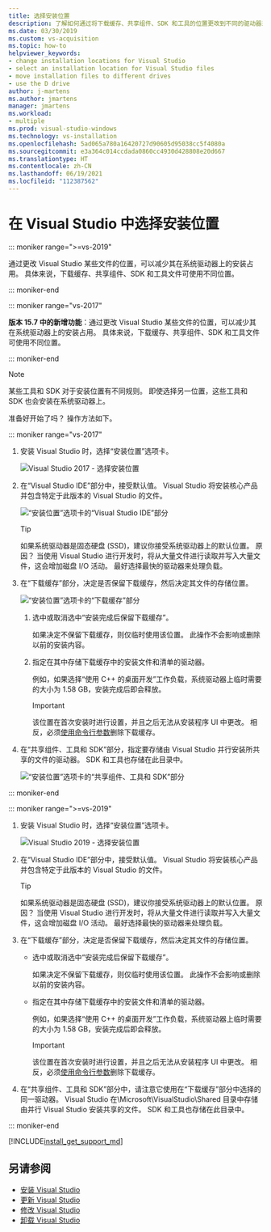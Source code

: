```yaml
---
title: 选择安装位置
description: 了解如何通过将下载缓存、共享组件、SDK 和工具的位置更改到不同的驱动器来减少 Visual Studio 在系统驱动器上的安装占用。 例如，将 C 驱动器中的一些文件移动到 D 驱动器。
ms.date: 03/30/2019
ms.custom: vs-acquisition
ms.topic: how-to
helpviewer_keywords:
- change installation locations for Visual Studio
- select an installation location for Visual Studio files
- move installation files to different drives
- use the D drive
author: j-martens
ms.author: jmartens
manager: jmartens
ms.workload:
- multiple
ms.prod: visual-studio-windows
ms.technology: vs-installation
ms.openlocfilehash: 5ad065a780a16420727d90605d95038cc5f4080a
ms.sourcegitcommit: e3a364c014ccdada0860cc4930d428808e20d667
ms.translationtype: HT
ms.contentlocale: zh-CN
ms.lasthandoff: 06/19/2021
ms.locfileid: "112387562"
---
```

# <a name="select-the-installation-locations-in-visual-studio"></a>在 Visual Studio 中选择安装位置

::: moniker range=">=vs-2019"

通过更改 Visual Studio 某些文件的位置，可以减少其在系统驱动器上的安装占用。 具体来说，下载缓存、共享组件、SDK 和工具文件可使用不同位置。

::: moniker-end

::: moniker range="vs-2017"

**版本 15.7 中的新增功能**：通过更改 Visual Studio 某些文件的位置，可以减少其在系统驱动器上的安装占用。 具体来说，下载缓存、共享组件、SDK 和工具文件可使用不同位置。

::: moniker-end

   > [!NOTE]
   > 某些工具和 SDK 对于安装位置有不同规则。 即使选择另一位置，这些工具和 SDK 也会安装在系统驱动器上。

准备好开始了吗？ 操作方法如下。

::: moniker range="vs-2017"

1. 安装 Visual Studio 时，选择“安装位置”选项卡。

   ![Visual Studio 2017 - 选择安装位置](media/vs-installation-locations.png "选择安装位置。")

1. 在“Visual Studio IDE”部分中，接受默认值。 Visual Studio 将安装核心产品并包含特定于此版本的 Visual Studio 的文件。

   ![“安装位置”选项卡的“Visual Studio IDE”部分](media/vs-installation-locations-ide.png "接受“安装位置”选项卡的“Visual Studio IDE”部分的默认值。")

   > [!TIP]
   > 如果系统驱动器是固态硬盘 (SSD)，建议你接受系统驱动器上的默认位置。 原因？ 当使用 Visual Studio 进行开发时，将从大量文件进行读取并写入大量文件，这会增加磁盘 I/O 活动。 最好选择最快的驱动器来处理负载。

1. 在“下载缓存”部分，决定是否保留下载缓存，然后决定其文件的存储位置。

     ![“安装位置”选项卡的“下载缓存”部分](media/vs-installation-locations-cache.png "选择安装完成后是否保留下载缓存，然后指定要存储文件的驱动器。")

    1. 选中或取消选中“安装完成后保留下载缓存”。

       如果决定不保留下载缓存，则仅临时使用该位置。 此操作不会影响或删除以前的安装内容。

    1. 指定在其中存储下载缓存中的安装文件和清单的驱动器。

        例如，如果选择“使用 C++ 的桌面开发”工作负载，系统驱动器上临时需要的大小为 1.58 GB，安装完成后即会释放。

       > [!IMPORTANT]
       > 该位置在首次安装时进行设置，并且之后无法从安装程序 UI 中更改。 相反，必须[使用命令行参数](use-command-line-parameters-to-install-visual-studio.md)删除下载缓存。

1. 在“共享组件、工具和 SDK”部分，指定要存储由 Visual Studio 并行安装所共享的文件的驱动器。 SDK 和工具也存储在此目录中。

   ![“安装位置”选项卡的“共享组件、工具和 SDK”部分](media/vs-installation-locations-shared.png "指定要存储共享组件、工具和 SDK 的位置。")

::: moniker-end

::: moniker range=">=vs-2019"

1. 安装 Visual Studio 时，选择“安装位置”选项卡。

   ![Visual Studio 2019 - 选择安装位置](media/vs-2019/vs-installer-installation-locations.png "选择安装位置。")

1. 在“Visual Studio IDE”部分中，接受默认值。 Visual Studio 将安装核心产品并包含特定于此版本的 Visual Studio 的文件。

   > [!TIP]
   > 如果系统驱动器是固态硬盘 (SSD)，建议你接受系统驱动器上的默认位置。 原因？ 当使用 Visual Studio 进行开发时，将从大量文件进行读取并写入大量文件，这会增加磁盘 I/O 活动。 最好选择最快的驱动器来处理负载。

1. 在“下载缓存”部分，决定是否保留下载缓存，然后决定其文件的存储位置。

    * 选中或取消选中“安装完成后保留下载缓存”。

       如果决定不保留下载缓存，则仅临时使用该位置。 此操作不会影响或删除以前的安装内容。

    * 指定在其中存储下载缓存中的安装文件和清单的驱动器。

        例如，如果选择“使用 C++ 的桌面开发”工作负载，系统驱动器上临时需要的大小为 1.58 GB，安装完成后即会释放。

       > [!IMPORTANT]
       > 该位置在首次安装时进行设置，并且之后无法从安装程序 UI 中更改。 相反，必须[使用命令行参数](use-command-line-parameters-to-install-visual-studio.md)删除下载缓存。

1. 在“共享组件、工具和 SDK”部分中，请注意它使用在“下载缓存”部分中选择的同一驱动器。 Visual Studio 在\Microsoft\VisualStudio\Shared 目录中存储由并行 Visual Studio 安装共享的文件。 SDK 和工具也存储在此目录中。

::: moniker-end

[!INCLUDE[install_get_support_md](includes/install_get_support_md.md)]

## <a name="see-also"></a>另请参阅

* [安装 Visual Studio](install-visual-studio.md)
* [更新 Visual Studio](update-visual-studio.md)
* [修改 Visual Studio](update-visual-studio.md)
* [卸载 Visual Studio](uninstall-visual-studio.md)
